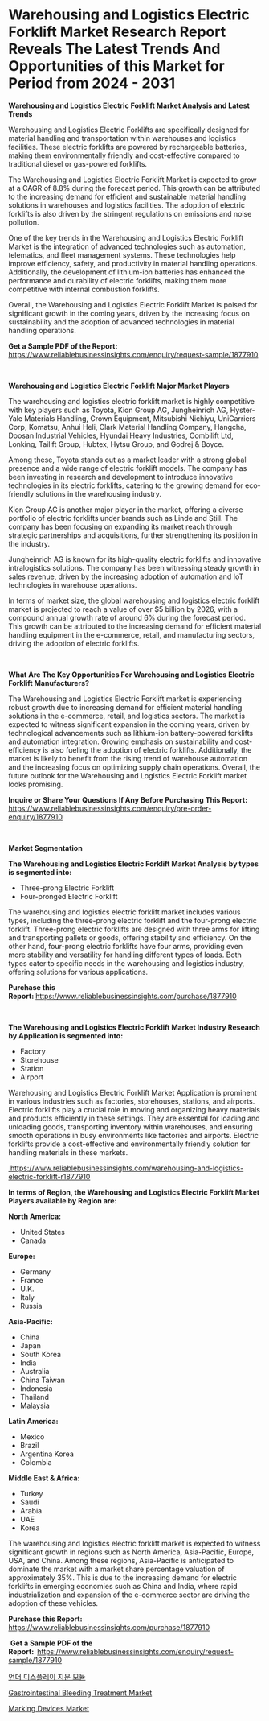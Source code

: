 <p><h1>Warehousing and Logistics Electric Forklift Market Research Report Reveals The Latest Trends And Opportunities of this Market for Period from 2024 - 2031</h1></p><p><strong>Warehousing and Logistics Electric Forklift Market Analysis and Latest Trends</strong></p>
<p><p>Warehousing and Logistics Electric Forklifts are specifically designed for material handling and transportation within warehouses and logistics facilities. These electric forklifts are powered by rechargeable batteries, making them environmentally friendly and cost-effective compared to traditional diesel or gas-powered forklifts.</p><p>The Warehousing and Logistics Electric Forklift Market is expected to grow at a CAGR of 8.8% during the forecast period. This growth can be attributed to the increasing demand for efficient and sustainable material handling solutions in warehouses and logistics facilities. The adoption of electric forklifts is also driven by the stringent regulations on emissions and noise pollution.</p><p>One of the key trends in the Warehousing and Logistics Electric Forklift Market is the integration of advanced technologies such as automation, telematics, and fleet management systems. These technologies help improve efficiency, safety, and productivity in material handling operations. Additionally, the development of lithium-ion batteries has enhanced the performance and durability of electric forklifts, making them more competitive with internal combustion forklifts.</p><p>Overall, the Warehousing and Logistics Electric Forklift Market is poised for significant growth in the coming years, driven by the increasing focus on sustainability and the adoption of advanced technologies in material handling operations.</p></p>
<p><strong>Get a Sample PDF of the Report:&nbsp;</strong> <a href="https://www.reliablebusinessinsights.com/enquiry/request-sample/1877910">https://www.reliablebusinessinsights.com/enquiry/request-sample/1877910</a></p>
<p>&nbsp;</p>
<p><strong>Warehousing and Logistics Electric Forklift Major Market Players</strong></p>
<p><p>The warehousing and logistics electric forklift market is highly competitive with key players such as Toyota, Kion Group AG, Jungheinrich AG, Hyster-Yale Materials Handling, Crown Equipment, Mitsubishi Nichiyu, UniCarriers Corp, Komatsu, Anhui Heli, Clark Material Handling Company, Hangcha, Doosan Industrial Vehicles, Hyundai Heavy Industries, Combilift Ltd, Lonking, Tailift Group, Hubtex, Hytsu Group, and Godrej & Boyce.</p><p>Among these, Toyota stands out as a market leader with a strong global presence and a wide range of electric forklift models. The company has been investing in research and development to introduce innovative technologies in its electric forklifts, catering to the growing demand for eco-friendly solutions in the warehousing industry. </p><p>Kion Group AG is another major player in the market, offering a diverse portfolio of electric forklifts under brands such as Linde and Still. The company has been focusing on expanding its market reach through strategic partnerships and acquisitions, further strengthening its position in the industry.</p><p>Jungheinrich AG is known for its high-quality electric forklifts and innovative intralogistics solutions. The company has been witnessing steady growth in sales revenue, driven by the increasing adoption of automation and IoT technologies in warehouse operations.</p><p>In terms of market size, the global warehousing and logistics electric forklift market is projected to reach a value of over $5 billion by 2026, with a compound annual growth rate of around 6% during the forecast period. This growth can be attributed to the increasing demand for efficient material handling equipment in the e-commerce, retail, and manufacturing sectors, driving the adoption of electric forklifts.</p></p>
<p>&nbsp;</p>
<p><strong>What Are The Key Opportunities For Warehousing and Logistics Electric Forklift Manufacturers?</strong></p>
<p><p>The Warehousing and Logistics Electric Forklift market is experiencing robust growth due to increasing demand for efficient material handling solutions in the e-commerce, retail, and logistics sectors. The market is expected to witness significant expansion in the coming years, driven by technological advancements such as lithium-ion battery-powered forklifts and automation integration. Growing emphasis on sustainability and cost-efficiency is also fueling the adoption of electric forklifts. Additionally, the market is likely to benefit from the rising trend of warehouse automation and the increasing focus on optimizing supply chain operations. Overall, the future outlook for the Warehousing and Logistics Electric Forklift market looks promising.</p></p>
<p><strong>Inquire or Share Your Questions If Any Before Purchasing This Report:</strong> <a href="https://www.reliablebusinessinsights.com/enquiry/pre-order-enquiry/1877910">https://www.reliablebusinessinsights.com/enquiry/pre-order-enquiry/1877910</a></p>
<p>&nbsp;</p>
<p><strong>Market Segmentation</strong></p>
<p><strong>The Warehousing and Logistics Electric Forklift Market Analysis by types is segmented into:</strong></p>
<p><ul><li>Three-prong Electric Forklift</li><li>Four-pronged Electric Forklift</li></ul></p>
<p><p>The warehousing and logistics electric forklift market includes various types, including the three-prong electric forklift and the four-prong electric forklift. Three-prong electric forklifts are designed with three arms for lifting and transporting pallets or goods, offering stability and efficiency. On the other hand, four-prong electric forklifts have four arms, providing even more stability and versatility for handling different types of loads. Both types cater to specific needs in the warehousing and logistics industry, offering solutions for various applications.</p></p>
<p><strong>Purchase this Report:&nbsp;</strong><a href="https://www.reliablebusinessinsights.com/purchase/1877910">https://www.reliablebusinessinsights.com/purchase/1877910</a></p>
<p>&nbsp;</p>
<p><strong>The Warehousing and Logistics Electric Forklift Market Industry Research by Application is segmented into:</strong></p>
<p><ul><li>Factory</li><li>Storehouse</li><li>Station</li><li>Airport</li></ul></p>
<p><p>Warehousing and Logistics Electric Forklift Market Application is prominent in various industries such as factories, storehouses, stations, and airports. Electric forklifts play a crucial role in moving and organizing heavy materials and products efficiently in these settings. They are essential for loading and unloading goods, transporting inventory within warehouses, and ensuring smooth operations in busy environments like factories and airports. Electric forklifts provide a cost-effective and environmentally friendly solution for handling materials in these markets.</p></p>
<p><a href="https://www.reliablebusinessinsights.com/warehousing-and-logistics-electric-forklift-r1877910">&nbsp;https://www.reliablebusinessinsights.com/warehousing-and-logistics-electric-forklift-r1877910</a></p>
<p><strong>In terms of Region, the Warehousing and Logistics Electric Forklift Market Players available by Region are:</strong></p>
<p>
    <p> <strong> North America: </strong>
        <ul>
            <li>United States</li>
            <li>Canada</li>
        </ul>
        </p> 
    <p> <strong> Europe: </strong>
        <ul>
            <li>Germany</li>
            <li>France</li>
            <li>U.K.</li>
            <li>Italy</li>
            <li>Russia</li>
        </ul>
        </p> 
    <p> <strong> Asia-Pacific: </strong>
        <ul>
            <li>China</li>
            <li>Japan</li>
            <li>South Korea</li>
            <li>India</li>
            <li>Australia</li>
            <li>China Taiwan</li>
            <li>Indonesia</li>
            <li>Thailand</li>
            <li>Malaysia</li>
        </ul>
        </p> 
    <p> <strong> Latin America: </strong>
        <ul>
            <li>Mexico</li>
            <li>Brazil</li>
            <li>Argentina Korea</li>
            <li>Colombia</li>
        </ul>
        </p> 
    <p> <strong> Middle East & Africa: </strong>
        <ul>
            <li>Turkey</li>
            <li>Saudi</li>
            <li>Arabia</li>
            <li>UAE</li>
            <li>Korea</li>
        </ul>
    </p>
    </p>
<p><p>The warehousing and logistics electric forklift market is expected to witness significant growth in regions such as North America, Asia-Pacific, Europe, USA, and China. Among these regions, Asia-Pacific is anticipated to dominate the market with a market share percentage valuation of approximately 35%. This is due to the increasing demand for electric forklifts in emerging economies such as China and India, where rapid industrialization and expansion of the e-commerce sector are driving the adoption of these vehicles.</p></p>
<p><strong>Purchase this Report: </strong><a href="https://www.reliablebusinessinsights.com/purchase/1877910">https://www.reliablebusinessinsights.com/purchase/1877910</a></p>
<p>&nbsp;<strong>Get a Sample PDF of the Report:&nbsp;&nbsp;</strong><a href="https://www.reliablebusinessinsights.com/enquiry/request-sample/1877910">https://www.reliablebusinessinsights.com/enquiry/request-sample/1877910</a></p>
<p><strong></strong></p>
<p><p><a href="https://github.com/camron674/Market-Research-Report-List-2/blob/main/6631780177581.md">언더 디스플레이 지문 모듈</a></p><p><a href="https://view.publitas.com/reportprime-1/gastrointestinal-bleeding-treatment-market-a-global-and-regional-analysis-focus-on-region-country-level-analysis-and-competitive-landscape-analysis-and-forecast-2024-2031/">Gastrointestinal Bleeding Treatment Market</a></p><p><a href="https://github.com/thereveren80/Market-Research-Report-List-1/blob/main/marking-devices-market.md">Marking Devices Market</a></p></p>